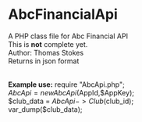 # AbcFinancialApi
A PHP class file for Abc Financial API<br>
This is <strong>not</strong> complete yet. <Br>
Author: Thomas Stokes <br>
Returns in json format<br><br>

<strong>Example use:</strong> 
require "AbcApi.php";<br>
$AbcApi = new AbcApi($AppId,$AppKey);<br>
$club_data = $AbcApi->Club($club_id);<br>
var_dump($club_data);<br>
